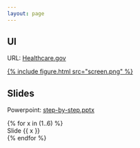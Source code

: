 ```yaml
---
layout: page
---
```


## UI

URL: [Healthcare.gov](https://www.healthcare.gov/)

<a href="https://www.healthcare.gov/">
{% include figure.html src="screen.png" %}
</a>

## Slides

Powerpoint: [step-by-step.pptx](step-by-step.pptx)

<div class="section portfolio">
	{% for x in (1..6) %}
	<div class="work">
		<img src="Slide{{x}}.png" alt="">	
		<div class="mask">
		Slide {{ x }}
		</div>
	</div>
	{% endfor %}
</div>

